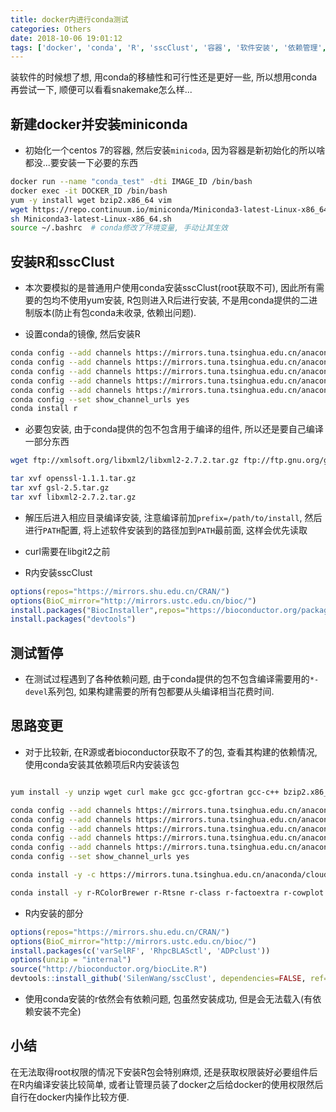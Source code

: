 ```yaml
---
title: docker内进行conda测试
categories: Others
date: 2018-10-06 19:01:12
tags: ['docker', 'conda', 'R', 'sscClust', '容器', '软件安装', '依赖管理', '生物信息学']
---
```


装软件的时候想了想, 用conda的移植性和可行性还是更好一些, 所以想用conda再尝试一下, 顺便可以看看snakemake怎么样...

<!-- more -->

## 新建docker并安装miniconda

- 初始化一个centos 7的容器, 然后安装`minicoda`, 因为容器是新初始化的所以啥都没...要安装一下必要的东西

```bash
docker run --name "conda_test" -dti IMAGE_ID /bin/bash
docker exec -it DOCKER_ID /bin/bash
yum -y install wget bzip2.x86_64 vim
wget https://repo.continuum.io/miniconda/Miniconda3-latest-Linux-x86_64.sh
sh Miniconda3-latest-Linux-x86_64.sh
source ~/.bashrc  # conda修改了环境变量, 手动让其生效
```

## 安装R和sscClust

- 本次要模拟的是普通用户使用conda安装sscClust(root获取不可), 因此所有需要的包均不使用yum安装, R包则进入R后进行安装, 不是用conda提供的二进制版本(防止有包conda未收录, 依赖出问题).

- 设置conda的镜像, 然后安装R

```bash
conda config --add channels https://mirrors.tuna.tsinghua.edu.cn/anaconda/pkgs/free/
conda config --add channels https://mirrors.tuna.tsinghua.edu.cn/anaconda/pkgs/main/
conda config --add channels https://mirrors.tuna.tsinghua.edu.cn/anaconda/cloud/conda-forge/
conda config --add channels https://mirrors.tuna.tsinghua.edu.cn/anaconda/pkgs/r/
conda config --add channels https://mirrors.tuna.tsinghua.edu.cn/anaconda/cloud/bioconda/
conda config --set show_channel_urls yes
conda install r
```

- 必要包安装, 由于conda提供的包不包含用于编译的组件, 所以还是要自己编译一部分东西

```bash
wget ftp://xmlsoft.org/libxml2/libxml2-2.7.2.tar.gz ftp://ftp.gnu.org/gnu/gsl/gsl-2.5.tar.gz https://www.openssl.org/source/openssl-1.1.1.tar.gz https://curl.haxx.se/download/curl-7.61.1.tar.gz

tar xvf openssl-1.1.1.tar.gz
tar xvf gsl-2.5.tar.gz
tar xvf libxml2-2.7.2.tar.gz
```

- 解压后进入相应目录编译安装, 注意编译前加`prefix=/path/to/install`, 然后进行`PATH`配置, 将上述软件安装到的路径加到`PATH`最前面, 这样会优先读取
- curl需要在libgit2之前

- R内安装sscClust

```R
options(repos="https://mirrors.shu.edu.cn/CRAN/")
options(BioC_mirror="http://mirrors.ustc.edu.cn/bioc/")
install.packages("BiocInstaller",repos="https://bioconductor.org/packages/3.7/bioc")
install.packages("devtools")
```

## 测试暂停

- 在测试过程遇到了各种依赖问题, 由于conda提供的包不包含编译需要用的`*-devel`系列包, 如果构建需要的所有包都要从头编译相当花费时间.

## 思路变更

- 对于比较新, 在R源或者bioconductor获取不了的包, 查看其构建的依赖情况, 使用conda安装其依赖项后R内安装该包

```bash

yum install -y unzip wget curl make gcc gcc-gfortran gcc-c++ bzip2.x86_64 vim

conda config --add channels https://mirrors.tuna.tsinghua.edu.cn/anaconda/pkgs/free/
conda config --add channels https://mirrors.tuna.tsinghua.edu.cn/anaconda/pkgs/main/
conda config --add channels https://mirrors.tuna.tsinghua.edu.cn/anaconda/cloud/conda-forge/
conda config --add channels https://mirrors.tuna.tsinghua.edu.cn/anaconda/pkgs/r/
conda config --add channels https://mirrors.tuna.tsinghua.edu.cn/anaconda/cloud/bioconda/
conda config --set show_channel_urls yes

conda install -y -c https://mirrors.tuna.tsinghua.edu.cn/anaconda/cloud/bioconda/ bioconductor-SingleCellExperiment bioconductor-scran bioconductor-SC3 bioconductor-zinbwave bioconductor-BiocParallel

conda install -y r-RColorBrewer r-Rtsne r-class r-factoextra r-cowplot r-data.table r-ggplot2 r-MASS r-rjson r-cluster r-ks r-fields r-doParallel r-plyr r-igraph r-densityClust r-e1071 r-devtools
```

- R内安装的部分

```R
options(repos="https://mirrors.shu.edu.cn/CRAN/")
options(BioC_mirror="http://mirrors.ustc.edu.cn/bioc/")
install.packages(c('varSelRF', 'RhpcBLASctl', 'ADPclust'))
options(unzip = "internal")
source("http://bioconductor.org/biocLite.R")
devtools::install_github('SilenWang/sscClust', dependencies=FALSE, ref="dev")
```

- 使用conda安装的r依然会有依赖问题, 包虽然安装成功, 但是会无法载入(有依赖安装不完全)

## 小结

在无法取得root权限的情况下安装R包会特别麻烦, 还是获取权限装好必要组件后在R内编译安装比较简单, 或者让管理员装了docker之后给docker的使用权限然后自行在docker内操作比较方便.
